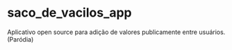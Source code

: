 # saco_de_vacilos_app
Aplicativo open source para adição de valores publicamente entre usuários. (Paródia)